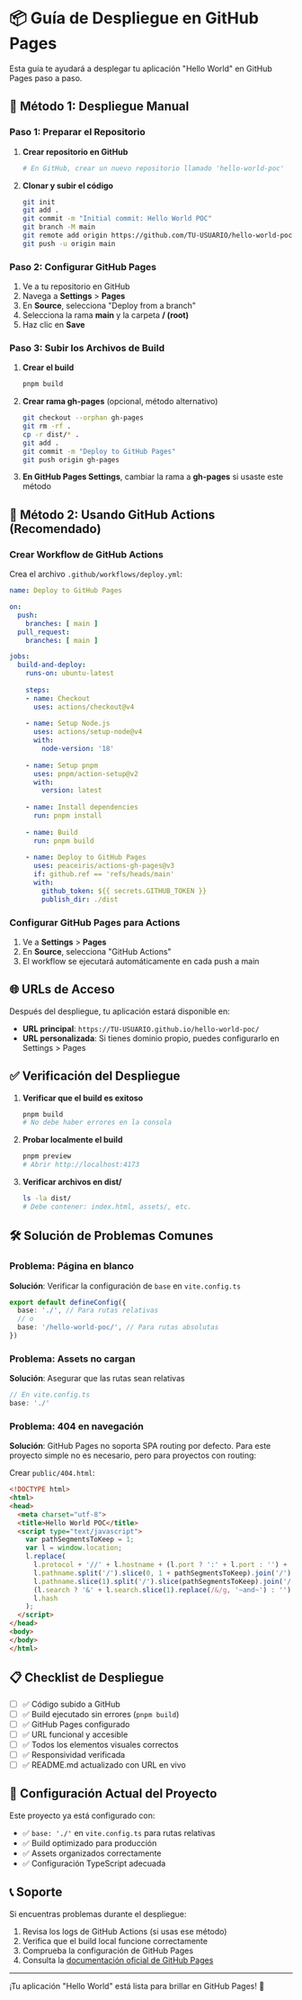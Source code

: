 # 📦 Guía de Despliegue en GitHub Pages

Esta guía te ayudará a desplegar tu aplicación "Hello World" en GitHub Pages paso a paso.

## 🚀 Método 1: Despliegue Manual

### Paso 1: Preparar el Repositorio

1. **Crear repositorio en GitHub**
   ```bash
   # En GitHub, crear un nuevo repositorio llamado 'hello-world-poc'
   ```

2. **Clonar y subir el código**
   ```bash
   git init
   git add .
   git commit -m "Initial commit: Hello World POC"
   git branch -M main
   git remote add origin https://github.com/TU-USUARIO/hello-world-poc.git
   git push -u origin main
   ```

### Paso 2: Configurar GitHub Pages

1. Ve a tu repositorio en GitHub
2. Navega a **Settings** > **Pages**
3. En **Source**, selecciona "Deploy from a branch"
4. Selecciona la rama **main** y la carpeta **/ (root)**
5. Haz clic en **Save**

### Paso 3: Subir los Archivos de Build

1. **Crear el build**
   ```bash
   pnpm build
   ```

2. **Crear rama gh-pages** (opcional, método alternativo)
   ```bash
   git checkout --orphan gh-pages
   git rm -rf .
   cp -r dist/* .
   git add .
   git commit -m "Deploy to GitHub Pages"
   git push origin gh-pages
   ```

3. **En GitHub Pages Settings**, cambiar la rama a **gh-pages** si usaste este método

## 🔧 Método 2: Usando GitHub Actions (Recomendado)

### Crear Workflow de GitHub Actions

Crea el archivo `.github/workflows/deploy.yml`:

```yaml
name: Deploy to GitHub Pages

on:
  push:
    branches: [ main ]
  pull_request:
    branches: [ main ]

jobs:
  build-and-deploy:
    runs-on: ubuntu-latest
    
    steps:
    - name: Checkout
      uses: actions/checkout@v4
      
    - name: Setup Node.js
      uses: actions/setup-node@v4
      with:
        node-version: '18'
        
    - name: Setup pnpm
      uses: pnpm/action-setup@v2
      with:
        version: latest
        
    - name: Install dependencies
      run: pnpm install
      
    - name: Build
      run: pnpm build
      
    - name: Deploy to GitHub Pages
      uses: peaceiris/actions-gh-pages@v3
      if: github.ref == 'refs/heads/main'
      with:
        github_token: ${{ secrets.GITHUB_TOKEN }}
        publish_dir: ./dist
```

### Configurar GitHub Pages para Actions

1. Ve a **Settings** > **Pages**
2. En **Source**, selecciona "GitHub Actions"
3. El workflow se ejecutará automáticamente en cada push a main

## 🌐 URLs de Acceso

Después del despliegue, tu aplicación estará disponible en:

- **URL principal**: `https://TU-USUARIO.github.io/hello-world-poc/`
- **URL personalizada**: Si tienes dominio propio, puedes configurarlo en Settings > Pages

## ✅ Verificación del Despliegue

1. **Verificar que el build es exitoso**
   ```bash
   pnpm build
   # No debe haber errores en la consola
   ```

2. **Probar localmente el build**
   ```bash
   pnpm preview
   # Abrir http://localhost:4173
   ```

3. **Verificar archivos en dist/**
   ```bash
   ls -la dist/
   # Debe contener: index.html, assets/, etc.
   ```

## 🛠️ Solución de Problemas Comunes

### Problema: Página en blanco

**Solución**: Verificar la configuración de `base` en `vite.config.ts`
```typescript
export default defineConfig({
  base: './', // Para rutas relativas
  // o
  base: '/hello-world-poc/', // Para rutas absolutas
})
```

### Problema: Assets no cargan

**Solución**: Asegurar que las rutas sean relativas
```typescript
// En vite.config.ts
base: './'
```

### Problema: 404 en navegación

**Solución**: GitHub Pages no soporta SPA routing por defecto. Para este proyecto simple no es necesario, pero para proyectos con routing:

Crear `public/404.html`:
```html
<!DOCTYPE html>
<html>
<head>
  <meta charset="utf-8">
  <title>Hello World POC</title>
  <script type="text/javascript">
    var pathSegmentsToKeep = 1;
    var l = window.location;
    l.replace(
      l.protocol + '//' + l.hostname + (l.port ? ':' + l.port : '') +
      l.pathname.split('/').slice(0, 1 + pathSegmentsToKeep).join('/') + '/?/' +
      l.pathname.slice(1).split('/').slice(pathSegmentsToKeep).join('/').replace(/&/g, '~and~') +
      (l.search ? '&' + l.search.slice(1).replace(/&/g, '~and~') : '') +
      l.hash
    );
  </script>
</head>
<body>
</body>
</html>
```

## 📋 Checklist de Despliegue

- [ ] ✅ Código subido a GitHub
- [ ] ✅ Build ejecutado sin errores (`pnpm build`)
- [ ] ✅ GitHub Pages configurado
- [ ] ✅ URL funcional y accesible
- [ ] ✅ Todos los elementos visuales correctos
- [ ] ✅ Responsividad verificada
- [ ] ✅ README.md actualizado con URL en vivo

## 🎯 Configuración Actual del Proyecto

Este proyecto ya está configurado con:

- ✅ `base: './'` en `vite.config.ts` para rutas relativas
- ✅ Build optimizado para producción
- ✅ Assets organizados correctamente
- ✅ Configuración TypeScript adecuada

## 📞 Soporte

Si encuentras problemas durante el despliegue:

1. Revisa los logs de GitHub Actions (si usas ese método)
2. Verifica que el build local funcione correctamente
3. Comprueba la configuración de GitHub Pages
4. Consulta la [documentación oficial de GitHub Pages](https://pages.github.com/)

---

¡Tu aplicación "Hello World" está lista para brillar en GitHub Pages! 🌟
